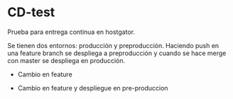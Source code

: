 # CD-test
Prueba para entrega continua en hostgator.

Se tienen dos entornos: producción y preproducción. Haciendo push en una feature branch se despliega a preproducción y cuando se hace merge con master se despliega en producción.



- Cambio en feature

- Cambio en feature y despliegue en pre-produccion